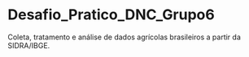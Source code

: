 # Desafio_Pratico_DNC_Grupo6
Coleta, tratamento e análise de dados agrícolas brasileiros a partir da SIDRA/IBGE.
